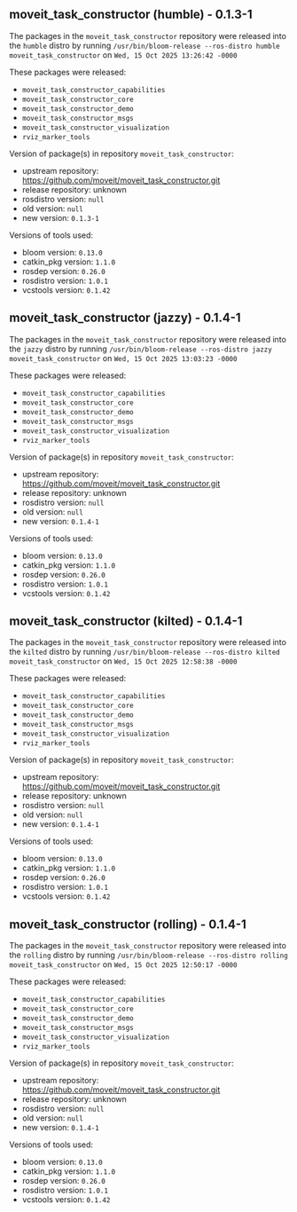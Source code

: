 ## moveit_task_constructor (humble) - 0.1.3-1

The packages in the `moveit_task_constructor` repository were released into the `humble` distro by running `/usr/bin/bloom-release --ros-distro humble moveit_task_constructor` on `Wed, 15 Oct 2025 13:26:42 -0000`

These packages were released:
- `moveit_task_constructor_capabilities`
- `moveit_task_constructor_core`
- `moveit_task_constructor_demo`
- `moveit_task_constructor_msgs`
- `moveit_task_constructor_visualization`
- `rviz_marker_tools`

Version of package(s) in repository `moveit_task_constructor`:

- upstream repository: https://github.com/moveit/moveit_task_constructor.git
- release repository: unknown
- rosdistro version: `null`
- old version: `null`
- new version: `0.1.3-1`

Versions of tools used:

- bloom version: `0.13.0`
- catkin_pkg version: `1.1.0`
- rosdep version: `0.26.0`
- rosdistro version: `1.0.1`
- vcstools version: `0.1.42`


## moveit_task_constructor (jazzy) - 0.1.4-1

The packages in the `moveit_task_constructor` repository were released into the `jazzy` distro by running `/usr/bin/bloom-release --ros-distro jazzy moveit_task_constructor` on `Wed, 15 Oct 2025 13:03:23 -0000`

These packages were released:
- `moveit_task_constructor_capabilities`
- `moveit_task_constructor_core`
- `moveit_task_constructor_demo`
- `moveit_task_constructor_msgs`
- `moveit_task_constructor_visualization`
- `rviz_marker_tools`

Version of package(s) in repository `moveit_task_constructor`:

- upstream repository: https://github.com/moveit/moveit_task_constructor.git
- release repository: unknown
- rosdistro version: `null`
- old version: `null`
- new version: `0.1.4-1`

Versions of tools used:

- bloom version: `0.13.0`
- catkin_pkg version: `1.1.0`
- rosdep version: `0.26.0`
- rosdistro version: `1.0.1`
- vcstools version: `0.1.42`


## moveit_task_constructor (kilted) - 0.1.4-1

The packages in the `moveit_task_constructor` repository were released into the `kilted` distro by running `/usr/bin/bloom-release --ros-distro kilted moveit_task_constructor` on `Wed, 15 Oct 2025 12:58:38 -0000`

These packages were released:
- `moveit_task_constructor_capabilities`
- `moveit_task_constructor_core`
- `moveit_task_constructor_demo`
- `moveit_task_constructor_msgs`
- `moveit_task_constructor_visualization`
- `rviz_marker_tools`

Version of package(s) in repository `moveit_task_constructor`:

- upstream repository: https://github.com/moveit/moveit_task_constructor.git
- release repository: unknown
- rosdistro version: `null`
- old version: `null`
- new version: `0.1.4-1`

Versions of tools used:

- bloom version: `0.13.0`
- catkin_pkg version: `1.1.0`
- rosdep version: `0.26.0`
- rosdistro version: `1.0.1`
- vcstools version: `0.1.42`


## moveit_task_constructor (rolling) - 0.1.4-1

The packages in the `moveit_task_constructor` repository were released into the `rolling` distro by running `/usr/bin/bloom-release --ros-distro rolling moveit_task_constructor` on `Wed, 15 Oct 2025 12:50:17 -0000`

These packages were released:
- `moveit_task_constructor_capabilities`
- `moveit_task_constructor_core`
- `moveit_task_constructor_demo`
- `moveit_task_constructor_msgs`
- `moveit_task_constructor_visualization`
- `rviz_marker_tools`

Version of package(s) in repository `moveit_task_constructor`:

- upstream repository: https://github.com/moveit/moveit_task_constructor.git
- release repository: unknown
- rosdistro version: `null`
- old version: `null`
- new version: `0.1.4-1`

Versions of tools used:

- bloom version: `0.13.0`
- catkin_pkg version: `1.1.0`
- rosdep version: `0.26.0`
- rosdistro version: `1.0.1`
- vcstools version: `0.1.42`


